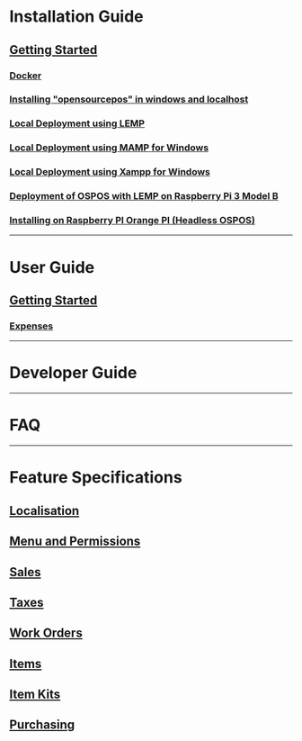 # Installation Guide

## [Getting Started](https://github.com/opensourcepos/opensourcepos/wiki/DOCS-USERS-Getting-Started-installations)
### [Docker](https://github.com/opensourcepos/opensourcepos/wiki/DOCS-USERS-Extras-for-Docker-cloud-maintenance)
### [Installing "opensourcepos" in windows and localhost](https://github.com/opensourcepos/opensourcepos/wiki/Installing-%22opensourcepos%22-in-windows-and-localhost)
### [Local Deployment using LEMP](https://github.com/opensourcepos/opensourcepos/wiki/Local-Deployment-using-LEMP)
### [Local Deployment using MAMP for Windows](https://github.com/opensourcepos/opensourcepos/wiki/Local-Deployment-using-MAMP-for-Windows)
### [Local Deployment using Xampp for Windows](https://github.com/opensourcepos/opensourcepos/wiki/OSPOS-using-Xampp-(recommended-for-testing-or-local-use-only).)
### [Deployment of OSPOS with LEMP on Raspberry Pi 3 Model B](https://github.com/opensourcepos/opensourcepos/wiki/OSPOS-EXTRAS-Deployment-of-OSPOS-with-LEMP-on-Raspberry-Pi-3-Model-B)
### [Installing on Raspberry PI Orange PI (Headless OSPOS)](https://github.com/opensourcepos/opensourcepos/wiki/Installing-on-Raspberry-PI---Orange-PI-(Headless-OSPOS))

***

# User Guide

## [Getting Started](https://github.com/opensourcepos/opensourcepos/wiki/DOCS-USERS-Getting-Started-usage)
### [Expenses](https://github.com/opensourcepos/opensourcepos/wiki/DOCS-USERS-Expenses)

***

# Developer Guide

***

# FAQ

***

# Feature Specifications

## [Localisation](https://github.com/opensourcepos/opensourcepos/wiki/Localisation-support)
## [Menu and Permissions](https://github.com/opensourcepos/opensourcepos/wiki/Menu-and-Permissions)
## [Sales](https://github.com/opensourcepos/opensourcepos/wiki/Sales)
## [Taxes](https://github.com/opensourcepos/opensourcepos/wiki/Taxes)
## [Work Orders](https://github.com/opensourcepos/opensourcepos/wiki/Work-Orders)
## [Items](https://github.com/opensourcepos/opensourcepos/wiki/Items)
## [Item Kits](https://github.com/opensourcepos/opensourcepos/wiki/Item-Kits)
## [Purchasing](https://github.com/opensourcepos/opensourcepos/wiki/Purchasing)